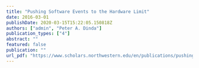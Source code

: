 ```yaml
---
title: "Pushing Software Events to the Hardware Limit"
date: 2016-03-01
publishDate: 2020-03-15T15:22:05.150818Z
authors: ["admin", "Peter A. Dinda"]
publication_types: ["4"]
abstract: ""
featured: false
publication: ""
url_pdf: "https://www.scholars.northwestern.edu/en/publications/pushing-software-events-to-the-hardware-limit"
---
```


